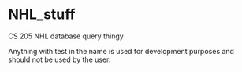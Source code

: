 # NHL_stuff
CS 205 NHL database query thingy

Anything with test in the name is used for development purposes and should not be used by the user.
